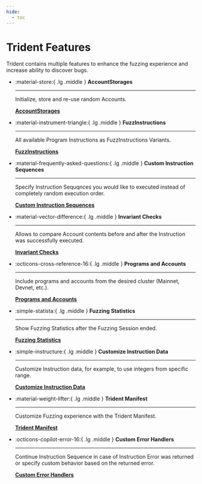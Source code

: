 ```yaml
---
hide:
  - toc
---
```


# Trident Features

Trident contains multiple features to enhance the fuzzing experience and increase ability to discover bugs.

<div class="grid cards" markdown>

-   :material-store:{ .lg .middle } __AccountStorages__

    ---

    Initialize, store and re-use random Accounts.


    [__AccountStorages__](./account-storages.md)

-   :material-instrument-triangle:{ .lg .middle } __FuzzInstructions__

    ---

    All available Program Instructions as FuzzInstructions Variants.


    [__FuzzInstructions__](./fuzz-instructions.md)

-   :material-frequently-asked-questions:{ .lg .middle } __Custom Instruction Sequences__

    ---

    Specify Instruction Sequqnces you would like to executed instead of completely random execution order.


    [__Custom Instruction Sequences__](./instructions-sequences.md)

-   :material-vector-difference:{ .lg .middle } __Invariant Checks__

    ---

    Allows to compare Account contents before and after the Instruction was successfully executed.


    [__Invariant Checks__](./invariant-checks.md)

-   :octicons-cross-reference-16:{ .lg .middle } __Programs and Accounts__

    ---

    Include programs and accounts from the desired cluster (Mainnet, Devnet, etc.).


    [__Programs and Accounts__](./programs-n-accounts.md)

-   :simple-statista:{ .lg .middle } __Fuzzing Statistics__

    ---

    Show Fuzzing Statistics after the Fuzzing Session ended.


    [__Fuzzing Statistics__](./fuzzing-statistics.md)

-   :simple-instructure:{ .lg .middle } __Customize Instruction Data__

    ---

    Customize Instruction data, for example, to use integers from specific range.

    [__Customize Instruction Data__](./custom-ix-data.md)

-   :material-weight-lifter:{ .lg .middle } __Trident Manifest__

    ---

    Customize Fuzzing experience with the Trident Manifest.


    [__Trident Manifest__](./trident-manifest.md)

-   :octicons-copilot-error-16:{ .lg .middle } __Custom Error Handlers__

    ---

    Continue Instruction Sequence in case of Instruction Error was returned or specify custom behavior based on the returned error.


    [__Custom Error Handlers__](./error-handlers.md)


</div>

<!-- - AccountStorages
- FuzzInstructions
- Invariant Checks
- Custom Instruction Sequences
- Custom Error Handlers
- Arbitrary Data
- Cross Program Invocations
- Trident Manifest
- Fuzzing Statistics






!!! important

    At the current development stage, there are some manual steps required to start the Fuzzing Session. In principle:

    **Prerequisites:**

     - Add dependencies specific to your program to `trident-tests/fuzz_tests/Cargo.toml` (such as anchor-spl etc.).

    **Writing Fuzz Tests**

     1. Include desired Programs [Include Programs](../writing-fuzz-test/programs.md).
     2. Specify pseudo-random accounts to re-use [Accounts to re-use](../writing-fuzz-test/accounts.md).
     3. Specify instruction data [Instruction Data](../writing-fuzz-test/instruction-data.md).
     4. Specify instruction accounts [Instruction Accounts](../writing-fuzz-test/instruction-accounts.md).

    **Run and Debug**

     1. Execute desired fuzz test [Run](../execute/run.md)
     2. See the found crash with more details [Debug](../execute/debug.md)

!!! note

    For better fuzzing results and experience you can also manually adjust the following:

     1. Define Invariants checks [Invariants Checks](../writing-fuzz-test-extra/invariants-checks.md).
     2. Specify instruction sequences [Instruction sequences](../writing-fuzz-test-extra/instruction-sequences.md).
     3. Specify custom data types [Custom Data types](../writing-fuzz-test-extra/custom-data-types.md).
     4. Well structured data [Arbitrary](../writing-fuzz-test-extra/arbitrary.md).
     4. AccountsSnapshots macro [AccountsSnapshots](../writing-fuzz-test-extra/accounts-snapshots.md). -->
